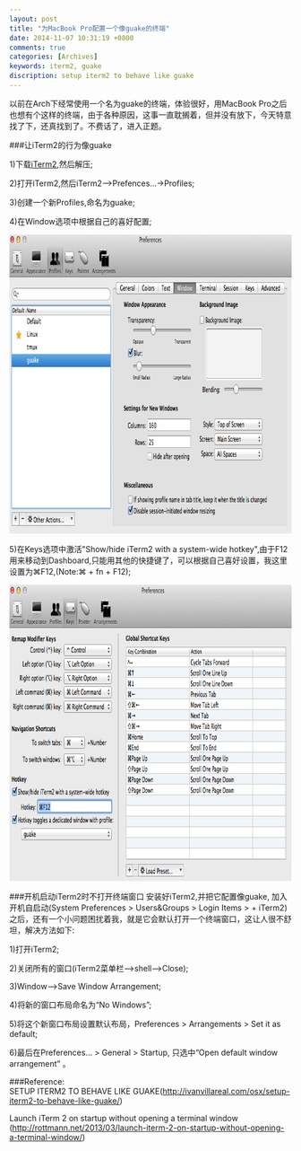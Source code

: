 ```yaml
---
layout: post
title: "为MacBook Pro配置一个像guake的终端"
date: 2014-11-07 10:31:19 +0800
comments: true
categories: [Archives]
keywords: iterm2, guake
discription: setup iterm2 to behave like guake
---
```

以前在Arch下经常使用一个名为guake的终端，体验很好，用MacBook Pro之后也想有个这样的终端，由于各种原因，这事一直耽搁着，但并没有放下，今天特意找了下，还真找到了。不费话了，进入正题。

###让iTerm2的行为像guake   

1)下载[iTerm2](http://iterm2.com/),然后解压;    

2)打开iTerm2,然后iTerm2-->Prefences...->Profiles;     

3)创建一个新Profiles,命名为guake;   

4)在Window选项中根据自己的喜好配置;     

<img name="create_new_iterm_profile" src="/images/create_new_iterm_profile.png" width="913" height="533">  

5)在Keys选项中激活"Show/hide iTerm2 with a system-wide hotkey",由于F12用来移动到Dashboard,只能用其他的快捷键了，可以根据自己喜好设置，我这里设置为⌘F12,(Note:⌘ + fn + F12);     

<img name="assign_a_hotkey" src="/images/assign_a_hotkey.png" width="897" height="528">  

###开机启动iTerm2时不打开终端窗口
安装好iTerm2,并把它配置像guake, 加入开机自启动(System Preferences > Users&Groups > Login Items > + iTerm2)之后，还有一个小问题困扰着我，就是它会默认打开一个终端窗口，这让人很不舒坦，解决方法如下:     

1)打开iTerm2;    

2)关闭所有的窗口(iTerm2菜单栏-->shell-->Close);   

3)Window-->Save Window Arrangement;   

4)将新的窗口布局命名为“No Windows”;  

5)将这个新窗口布局设置默认布局，Preferences > Arrangements > Set it as default;   

6)最后在Preferences… > General > Startup, 只选中“Open default window arrangement” 。

###Reference:   
SETUP ITERM2 TO BEHAVE LIKE GUAKE(http://ivanvillareal.com/osx/setup-iterm2-to-behave-like-guake/)    

Launch iTerm 2 on startup without opening a terminal window (http://rottmann.net/2013/03/launch-iterm-2-on-startup-without-opening-a-terminal-window/)

